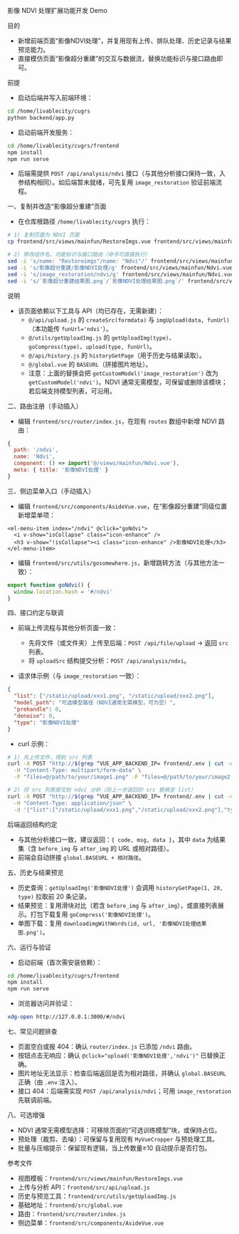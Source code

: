 影像 NDVI 处理扩展功能开发 Demo

目的
- 新增前端页面“影像NDVI处理”，并复用现有上传、排队处理、历史记录与结果预览能力。
- 直接模仿页面“影像超分重建”的交互与数据流，替换功能标识与接口路由即可。

前提
- 启动后端并写入前端环境：

```bash
cd /home/livablecity/cugrs
python backend/app.py
```

- 启动前端开发服务：

```bash
cd /home/livablecity/cugrs/frontend
npm install
npm run serve
```

- 后端需提供 `POST /api/analysis/ndvi` 接口（与其他分析接口保持一致，入参结构相同）。如后端暂未就绪，可先复用 `image_restoration` 验证前端流程。

一、复制并改造“影像超分重建”页面
- 在仓库根路径 `/home/livablecity/cugrs` 执行：

```bash
# 1) 复制页面为 NDVI 页面
cp frontend/src/views/mainfun/RestoreImgs.vue frontend/src/views/mainfun/Ndvi.vue

# 2) 修改组件名、功能标识与接口路由（命令可直接执行）
sed -i 's/name: "Restoreimgs"/name: "Ndvi"/' frontend/src/views/mainfun/Ndvi.vue
sed -i 's/影像超分重建/影像NDVI处理/g' frontend/src/views/mainfun/Ndvi.vue
sed -i 's/image_restoration/ndvi/g' frontend/src/views/mainfun/Ndvi.vue
sed -i 's/`影像超分重建结果图.png`/`影像NDVI处理结果图.png`/' frontend/src/views/mainfun/Ndvi.vue
```

说明
- 该页面依赖以下工具与 API（均已存在，无需新建）：
  - `@/api/upload.js` 的 `createSrc(formdata)` 与 `imgUpload(data, funUrl)`（本功能传 `funUrl='ndvi'`）。
  - `@/utils/getUploadImg.js` 的 `getUploadImg(type)`、`goCompress(type)`、`upload(type, funUrl)`。
  - `@/api/history.js` 的 `historyGetPage`（用于历史与结果读取）。
  - `@/global.vue` 的 `BASEURL`（拼接图片地址）。
  - 注意：上面的替换会把 `getCustomModel('image_restoration')` 改为 `getCustomModel('ndvi')`。NDVI 通常无需模型，可保留或删除该模块；若后端支持模型列表，可沿用。

二、路由注册（手动插入）
- 编辑 `frontend/src/router/index.js`，在现有 `routes` 数组中新增 NDVI 路由：

```js
{
  path: '/ndvi',
  name: 'Ndvi',
  component: () => import('@/views/mainfun/Ndvi.vue'),
  meta: { title: '影像NDVI处理' }
}
```

三、侧边菜单入口（手动插入）
- 编辑 `frontend/src/components/AsideVue.vue`，在“影像超分重建”同级位置新增菜单项：

```vue
<el-menu-item index="/ndvi" @click="goNdvi">
  <i v-show="isCollapse" class="icon-enhance" />
  <h3 v-show="!isCollapse"><i class="icon-enhance" />影像NDVI处理</h3>
</el-menu-item>
```

- 编辑 `frontend/src/utils/gosomewhere.js`，新增跳转方法（与其他方法一致）：

```js
export function goNdvi() {
  window.location.hash = '#/ndvi'
}
```

四、接口约定与联调
- 前端上传流程与其他分析页面一致：
  - 先将文件（或文件夹）上传至后端：`POST /api/file/upload` → 返回 `src` 列表。
  - 将 `uploadSrc` 结构提交分析：`POST /api/analysis/ndvi`。

- 请求体示例（与 `image_restoration` 一致）：

```json
{
  "list": ["/static/upload/xxx1.png", "/static/upload/xxx2.png"],
  "model_path": "可选模型路径（NDVI通常无需模型，可为空）",
  "prehandle": 0,
  "denoise": 0,
  "type": "影像NDVI处理"
}
```

- curl 示例：

```bash
# 1) 先上传文件，得到 src 列表
curl -X POST "http://$(grep ^VUE_APP_BACKEND_IP= frontend/.env | cut -d= -f2):$(grep ^VUE_APP_BACKEND_PORT= frontend/.env | cut -d= -f2)/api/file/upload" \
  -H "Content-Type: multipart/form-data" \
  -F "files=@/path/to/your/image1.png" -F "files=@/path/to/your/image2.png" -F "type=影像NDVI处理"

# 2) 将 src 列表提交到 ndvi 分析（将上一步返回的 src 替换至 list）
curl -X POST "http://$(grep ^VUE_APP_BACKEND_IP= frontend/.env | cut -d= -f2):$(grep ^VUE_APP_BACKEND_PORT= frontend/.env | cut -d= -f2)/api/analysis/ndvi" \
  -H "Content-Type: application/json" \
  -d '{"list":["/static/upload/xxx1.png","/static/upload/xxx2.png"],"type":"影像NDVI处理"}'
```

后端返回结构约定
- 与其他分析接口一致，建议返回：`{ code, msg, data }`，其中 `data` 为结果集（含 `before_img` 与 `after_img` 的 URL 或相对路径）。
- 前端会自动拼接 `global.BASEURL + 相对路径`。

五、历史与结果预览
- 历史查询：`getUploadImg('影像NDVI处理')` 会调用 `historyGetPage(1, 20, type)` 拉取前 20 条记录。
- 结果预览：复用滑块对比（若含 `before_img` 与 `after_img`），或直接列表展示。打包下载复用 `goCompress('影像NDVI处理')`。
- 单图下载：复用 `downloadimgWithWords(id, url, '影像NDVI处理结果图.png')`。

六、运行与验证
- 启动前端（首次需安装依赖）：

```bash
cd /home/livablecity/cugrs/frontend
npm install
npm run serve
```

- 浏览器访问并验证：

```bash
xdg-open http://127.0.0.1:3000/#/ndvi
```

七、常见问题排查
- 页面空白或报 404：确认 `router/index.js` 已添加 `/ndvi` 路由。
- 按钮点击无响应：确认 `@click="upload('影像NDVI处理','ndvi')"` 已替换正确。
- 图片地址无法显示：检查后端返回是否为相对路径，并确认 `global.BASEURL` 正确（由 `.env` 注入）。
- 接口 404：后端需实现 `POST /api/analysis/ndvi`；可用 `image_restoration` 先联调前端。

八、可选增强
- NDVI 通常无需模型选择：可移除页面的“可选训练模型”块，或保持占位。
- 预处理（裁剪、去噪）：可保留与复用现有 `MyVueCropper` 与预处理工具。
- 批量与压缩提示：保留现有逻辑，当上传数量≥10 自动提示是否打包。

参考文件
- 视图模板：`frontend/src/views/mainfun/RestoreImgs.vue`
- 上传与分析 API：`frontend/src/api/upload.js`
- 历史与预览工具：`frontend/src/utils/getUploadImg.js`
- 基础地址：`frontend/src/global.vue`
- 路由：`frontend/src/router/index.js`
- 侧边菜单：`frontend/src/components/AsideVue.vue`